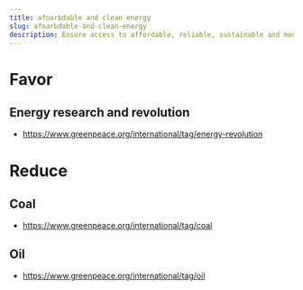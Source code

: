 ```yaml
---
title: afoarbdable and clean energy
slug: afoarbdable-and-clean-energy
description: Ensure access to affordable, reliable, sustainable and modern energy for all.
---
```


# Favor

## Energy research and revolution

- https://www.greenpeace.org/international/tag/energy-revolution

# Reduce

## Coal

- https://www.greenpeace.org/international/tag/coal


## Oil

- https://www.greenpeace.org/international/tag/oil

